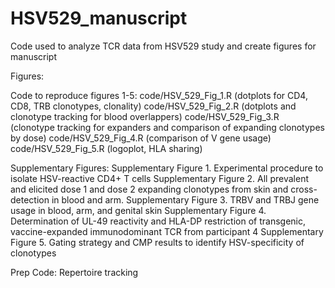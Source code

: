 # HSV529_manuscript
Code used to analyze TCR data from HSV529 study and create figures for manuscript

Figures: 

Code to reproduce figures 1-5: 
code/HSV_529_Fig_1.R (dotplots for CD4, CD8, TRB clonotypes, clonality)
code/HSV_529_Fig_2.R (dotplots and clonotype tracking for blood overlappers)
code/HSV_529_Fig_3.R (clonotype tracking for expanders and comparison of expanding clonotypes by dose)
code/HSV_529_Fig_4.R (comparison of V gene usage)
code/HSV_529_Fig_5.R (logoplot, HLA sharing)

Supplementary Figures: 
Supplementary Figure 1. Experimental procedure to isolate HSV-reactive CD4+ T cells
Supplementary Figure 2. All prevalent and elicited dose 1 and dose 2 expanding clonotypes from skin and cross-detection in blood and arm. 
Supplementary Figure 3. TRBV and TRBJ gene usage in blood, arm, and genital skin
Supplementary Figure 4. Determination of UL-49 reactivity and HLA-DP restriction of transgenic, vaccine-expanded immunodominant TCR from participant 4 
Supplementary Figure 5. Gating strategy and CMP results to identify HSV-specificity of clonotypes 

Prep Code: 
Repertoire tracking
